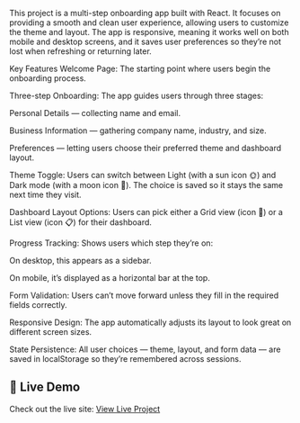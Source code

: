 This project is a multi-step onboarding app built with React. It focuses on providing a smooth and clean user experience, allowing users to customize the theme and layout. The app is responsive, meaning it works well on both mobile and desktop screens, and it saves user preferences so they’re not lost when refreshing or returning later.

Key Features
Welcome Page: The starting point where users begin the onboarding process.

Three-step Onboarding: The app guides users through three stages:

Personal Details — collecting name and email.

Business Information — gathering company name, industry, and size.

Preferences — letting users choose their preferred theme and dashboard layout.

Theme Toggle: Users can switch between Light (with a sun icon 🌞) and Dark mode (with a moon icon 🌙). The choice is saved so it stays the same next time they visit.

Dashboard Layout Options: Users can pick either a Grid view (icon 🔲) or a List view (icon 📋) for their dashboard.

Progress Tracking: Shows users which step they’re on:

On desktop, this appears as a sidebar.

On mobile, it’s displayed as a horizontal bar at the top.

Form Validation: Users can’t move forward unless they fill in the required fields correctly.

Responsive Design: The app automatically adjusts its layout to look great on different screen sizes.

State Persistence: All user choices — theme, layout, and form data — are saved in localStorage so they’re remembered across sessions.

## 🚀 Live Demo
Check out the live site: [View Live Project](https://interactive-dashboard-fewk.vercel.app/)


